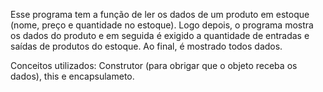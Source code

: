 Esse programa tem a função de ler os dados de um produto em estoque (nome, preço e quantidade no estoque).
Logo depois, o programa mostra os dados do produto e em seguida é exigido a quantidade de entradas e saídas de produtos do estoque.
Ao final, é mostrado todos dados.

Conceitos utilizados:
Construtor (para obrigar que o objeto receba os dados), this e encapsulameto.
